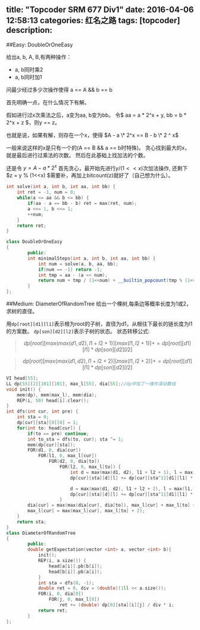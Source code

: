 title: "Topcoder SRM 677 Div1"
date: 2016-04-06 12:58:13
categories: 红名之路
tags: [topcoder]
description: 
---

##Easy:  DoubleOrOneEasy

给出a, b, A, B,有两种操作：
* a, b同时乘2
* a, b同时加1

问最少经过多少次操作使得 a == A && b == b
<!--more-->
首先明确一点，在什么情况下有解。

假如进行过x次乘法之后，a变为aa, b变为bb。
令$ aa = a \* 2^x + y, bb = b \* 2^x + z $，则y == z。

也就是说，如果有解，则存在一个x，使得
 $A - a \* 2^x == B - b \* 2 ^ x$

一般来说这样的x是只有一个的(A == B && a == b时特殊)。
贪心找到最大的x，就是最后进行过乘法的次数。
然后在此基础上找加法的个数。

还是令 $y = A - a * 2^x$
首先贪心，最开始先进行$y / (1<<x)$次加法操作, 还剩下$z = y \% (1<<x) $需要补，再加上bitcount(z)就好了（自己想为什么）。

```c++
int solve(int a, int b, int aa, int bb) {
    int ret = -1, num = 0;
    while(a <= aa && b <= bb) {
        if(aa - a == bb - b) ret = max(ret, num);
        a <<= 1, b <<= 1;
        ++num;
    }
    return ret;
}

class DoubleOrOneEasy
{
        public:
        int minimalSteps(int a, int b, int aa, int bb) {
            int num = solve(a, b, aa, bb);
            if(num == -1) return -1;
            int tmp = aa - (a << num);
            return num + tmp / (1<<num) + __builtin_popcount(tmp % (1<<num));
        }
};
```


##Medium: DiameterOfRandomTree
给出一个棵树,每条边等概率长度为1或2，求树的直径。

用`dp[root][d1][l1]`表示根为root的子树，直径为d1，从根往下最长的链长度为l1的方案数。
`dp[son][d2][l2]`表示子树的状态。
状态转移公式:

>$$ dp[root][max(max(d1, d2), l1 + l2 + 1)][max(l1, l2 + 1)] += dp[root][d1][l1] * dp[son][d2][l2] $$


>$$ dp[root][max(max(d1, d2), l1 + l2 + 2)][max(l1, l2 + 2)] += dp[root][d1][l1] * dp[son][d2][l2] $$

```c++
VI head[55];
LL dp[55][2][101][101], max_l[55], dia[55];//dp中加了一维作滚动数组
void init() {
    mem(dp), mem(max_l), mem(dia);
    REP(i, 50) head[i].clear();
}
int dfs(int cur, int pre) {
    int sta = 0;
    dp[cur][sta][0][0] = 1;
    for(int to: head[cur]) {
        if(to == pre) continue;
        int to_sta = dfs(to, cur); sta ^= 1;
        mem(dp[cur][sta]);
        FOR(d1, 0, dia[cur])
            FOR(l1, 0, max_l[cur])
                FOR(d2, 0, dia[to])
                    FOR(l2, 0, max_l[to]) {
                        int d = max(max(d1, d2), l1 + l2 + 1), l = max(l1, l2 + 1);
                        dp[cur][sta][d][l] += dp[cur][sta^1][d1][l1] * dp[to][to_sta][d2][l2];

                        d = max(max(d1, d2), l1 + l2 + 2), l = max(l1, l2 + 2);
                        dp[cur][sta][d][l] += dp[cur][sta^1][d1][l1] * dp[to][to_sta][d2][l2];
                    }
        dia[cur] = max(max(dia[cur], dia[to]), max_l[cur] + max_l[to] + 2);
        max_l[cur] = max(max_l[cur], max_l[to] + 2);
    }
    return sta;
}
class DiameterOfRandomTree
{
        public:
        double getExpectation(vector <int> a, vector <int> b){
            init();
            REP(i, a.size()) {
                head[a[i]].pb(b[i]);
                head[b[i]].pb(a[i]);
            }
            int sta = dfs(0, -1);
            double ret = 0, div = (double)(1ll << a.size());
            FOR(i, 0, dia[0])
                FOR(j, 0, max_l[0])
                    ret += (double) dp[0][sta][i][j] / div * i;
            return ret;
        }
};
```


